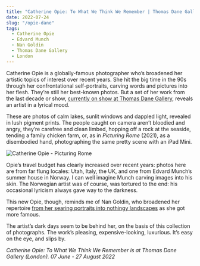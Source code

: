 ```yaml
---
title: "Catherine Opie: To What We Think We Remember | Thomas Dane Gallery"
date: 2022-07-24
slug: "/opie-dane"
tags:
  - Catherine Opie
  - Edvard Munch
  - Nan Goldin
  - Thomas Dane Gallery
  - London
---
```


Catherine Opie is a globally-famous photographer who’s broadened her artistic topics of interest over recent years. She hit the big time in the 90s through her confrontational self-portraits, carving words and pictures into her flesh. They’re still her best-known photos. But a set of her work from the last decade or show, [currently on show at Thomas Dane Gallery](https://website-artlogicwebsite0087.artlogic.net/viewing-room/32-catherine-opie-to-what-we-think-we-remember/), reveals an artist in a lyrical mood.

These are photos of calm lakes, sunlit windows and dappled light, revealed in lush pigment prints. The people caught on camera aren’t bloodied and angry, they’re carefree and clean limbed, hopping off a rock at the seaside, tending a family chicken farm, or, as in *Picturing Rome* (2021), as a disembodied hand, photographing the same pretty scene with an iPad Mini.

![Catherine Opie - Picturing Rome](/opie-dane-1.jpeg)

Opie’s travel budget has clearly increased over recent years: photos here are from far flung locales: Utah, Italy, the UK, and one from Edvard Munch’s summer house in Norway. I can well imagine Munch carving images into his skin. The Norwegian artist was of course, was tortured to the end: his occasional lyricism always gave way to the darkness.

This new Opie, though, reminds me of Nan Goldin, who broadened her repertoire [from her searing portraits into nothingy landscapes](/goldin-goodman) as she got more famous.

The artist’s dark days seem to be behind her, on the basis of this collection of photographs. The work’s pleasing, expensive-looking, luxurious. It’s easy on the eye, and slips by.

*Catherine Opie: To What We Think We Remember is at Thomas Dane Gallery (London). 07 June - 27 August 2022*
